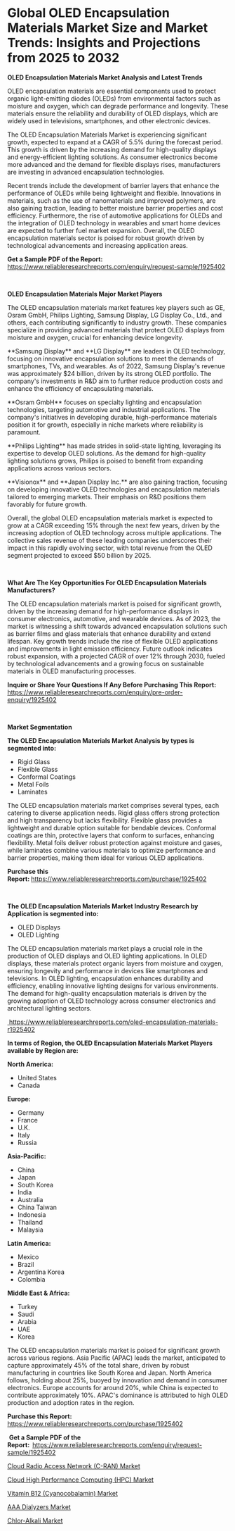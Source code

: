 <p><h1>Global OLED Encapsulation Materials Market Size and Market Trends: Insights and Projections from 2025 to 2032</h1></p><p><strong>OLED Encapsulation Materials Market Analysis and Latest Trends</strong></p>
<p><p>OLED encapsulation materials are essential components used to protect organic light-emitting diodes (OLEDs) from environmental factors such as moisture and oxygen, which can degrade performance and longevity. These materials ensure the reliability and durability of OLED displays, which are widely used in televisions, smartphones, and other electronic devices.</p><p>The OLED Encapsulation Materials Market is experiencing significant growth, expected to expand at a CAGR of 5.5% during the forecast period. This growth is driven by the increasing demand for high-quality displays and energy-efficient lighting solutions. As consumer electronics become more advanced and the demand for flexible displays rises, manufacturers are investing in advanced encapsulation technologies.</p><p>Recent trends include the development of barrier layers that enhance the performance of OLEDs while being lightweight and flexible. Innovations in materials, such as the use of nanomaterials and improved polymers, are also gaining traction, leading to better moisture barrier properties and cost efficiency. Furthermore, the rise of automotive applications for OLEDs and the integration of OLED technology in wearables and smart home devices are expected to further fuel market expansion. Overall, the OLED encapsulation materials sector is poised for robust growth driven by technological advancements and increasing application areas.</p></p>
<p><strong>Get a Sample PDF of the Report:&nbsp;</strong> <a href="https://www.reliableresearchreports.com/enquiry/request-sample/1925402?utm_campaign=32&utm_medium=2&utm_source=Github&utm_content=ia&utm_term=28032025&utm_id=oled-encapsulation-materials">https://www.reliableresearchreports.com/enquiry/request-sample/1925402</a></p>
<p>&nbsp;</p>
<p><strong>OLED Encapsulation Materials Major Market Players</strong></p>
<p><p>The OLED encapsulation materials market features key players such as GE, Osram GmbH, Philips Lighting, Samsung Display, LG Display Co., Ltd., and others, each contributing significantly to industry growth. These companies specialize in providing advanced materials that protect OLED displays from moisture and oxygen, crucial for enhancing device longevity.</p><p>**Samsung Display** and **LG Display** are leaders in OLED technology, focusing on innovative encapsulation solutions to meet the demands of smartphones, TVs, and wearables. As of 2022, Samsung Display's revenue was approximately $24 billion, driven by its strong OLED portfolio. The company's investments in R&D aim to further reduce production costs and enhance the efficiency of encapsulating materials.</p><p>**Osram GmbH** focuses on specialty lighting and encapsulation technologies, targeting automotive and industrial applications. The company's initiatives in developing durable, high-performance materials position it for growth, especially in niche markets where reliability is paramount.</p><p>**Philips Lighting** has made strides in solid-state lighting, leveraging its expertise to develop OLED solutions. As the demand for high-quality lighting solutions grows, Philips is poised to benefit from expanding applications across various sectors.</p><p>**Visionox** and **Japan Display Inc.** are also gaining traction, focusing on developing innovative OLED technologies and encapsulation materials tailored to emerging markets. Their emphasis on R&D positions them favorably for future growth.</p><p>Overall, the global OLED encapsulation materials market is expected to grow at a CAGR exceeding 15% through the next few years, driven by the increasing adoption of OLED technology across multiple applications. The collective sales revenue of these leading companies underscores their impact in this rapidly evolving sector, with total revenue from the OLED segment projected to exceed $50 billion by 2025.</p></p>
<p>&nbsp;</p>
<p><strong>What Are The Key Opportunities For OLED Encapsulation Materials Manufacturers?</strong></p>
<p><p>The OLED encapsulation materials market is poised for significant growth, driven by the increasing demand for high-performance displays in consumer electronics, automotive, and wearable devices. As of 2023, the market is witnessing a shift towards advanced encapsulation solutions such as barrier films and glass materials that enhance durability and extend lifespan. Key growth trends include the rise of flexible OLED applications and improvements in light emission efficiency. Future outlook indicates robust expansion, with a projected CAGR of over 12% through 2030, fueled by technological advancements and a growing focus on sustainable materials in OLED manufacturing processes.</p></p>
<p><strong>Inquire or Share Your Questions If Any Before Purchasing This Report:</strong> <a href="https://www.reliableresearchreports.com/enquiry/pre-order-enquiry/1925402?utm_campaign=32&utm_medium=2&utm_source=Github&utm_content=ia&utm_term=28032025&utm_id=oled-encapsulation-materials">https://www.reliableresearchreports.com/enquiry/pre-order-enquiry/1925402</a></p>
<p>&nbsp;</p>
<p><strong>Market Segmentation</strong></p>
<p><strong>The OLED Encapsulation Materials Market Analysis by types is segmented into:</strong></p>
<p><ul><li>Rigid Glass</li><li>Flexible Glass</li><li>Conformal Coatings</li><li>Metal Foils</li><li>Laminates</li></ul></p>
<p><p>The OLED encapsulation materials market comprises several types, each catering to diverse application needs. Rigid glass offers strong protection and high transparency but lacks flexibility. Flexible glass provides a lightweight and durable option suitable for bendable devices. Conformal coatings are thin, protective layers that conform to surfaces, enhancing flexibility. Metal foils deliver robust protection against moisture and gases, while laminates combine various materials to optimize performance and barrier properties, making them ideal for various OLED applications.</p></p>
<p><strong>Purchase this Report:&nbsp;</strong><a href="https://www.reliableresearchreports.com/purchase/1925402?utm_campaign=32&utm_medium=2&utm_source=Github&utm_content=ia&utm_term=28032025&utm_id=oled-encapsulation-materials">https://www.reliableresearchreports.com/purchase/1925402</a></p>
<p>&nbsp;</p>
<p><strong>The OLED Encapsulation Materials Market Industry Research by Application is segmented into:</strong></p>
<p><ul><li>OLED Displays</li><li>OLED Lighting</li></ul></p>
<p><p>The OLED encapsulation materials market plays a crucial role in the production of OLED displays and OLED lighting applications. In OLED displays, these materials protect organic layers from moisture and oxygen, ensuring longevity and performance in devices like smartphones and televisions. In OLED lighting, encapsulation enhances durability and efficiency, enabling innovative lighting designs for various environments. The demand for high-quality encapsulation materials is driven by the growing adoption of OLED technology across consumer electronics and architectural lighting sectors.</p></p>
<p><a href="https://www.reliableresearchreports.com/oled-encapsulation-materials-r1925402?utm_campaign=32&utm_medium=2&utm_source=Github&utm_content=ia&utm_term=28032025&utm_id=oled-encapsulation-materials">&nbsp;https://www.reliableresearchreports.com/oled-encapsulation-materials-r1925402</a></p>
<p><strong>In terms of Region, the OLED Encapsulation Materials Market Players available by Region are:</strong></p>
<p>
    <p> <strong> North America: </strong>
        <ul>
            <li>United States</li>
            <li>Canada</li>
        </ul>
        </p> 
    <p> <strong> Europe: </strong>
        <ul>
            <li>Germany</li>
            <li>France</li>
            <li>U.K.</li>
            <li>Italy</li>
            <li>Russia</li>
        </ul>
        </p> 
    <p> <strong> Asia-Pacific: </strong>
        <ul>
            <li>China</li>
            <li>Japan</li>
            <li>South Korea</li>
            <li>India</li>
            <li>Australia</li>
            <li>China Taiwan</li>
            <li>Indonesia</li>
            <li>Thailand</li>
            <li>Malaysia</li>
        </ul>
        </p> 
    <p> <strong> Latin America: </strong>
        <ul>
            <li>Mexico</li>
            <li>Brazil</li>
            <li>Argentina Korea</li>
            <li>Colombia</li>
        </ul>
        </p> 
    <p> <strong> Middle East & Africa: </strong>
        <ul>
            <li>Turkey</li>
            <li>Saudi</li>
            <li>Arabia</li>
            <li>UAE</li>
            <li>Korea</li>
        </ul>
    </p>
    </p>
<p><p>The OLED encapsulation materials market is poised for significant growth across various regions. Asia Pacific (APAC) leads the market, anticipated to capture approximately 45% of the total share, driven by robust manufacturing in countries like South Korea and Japan. North America follows, holding about 25%, buoyed by innovation and demand in consumer electronics. Europe accounts for around 20%, while China is expected to contribute approximately 10%. APAC's dominance is attributed to high OLED production and adoption rates in the region.</p></p>
<p><strong>Purchase this Report: </strong><a href="https://www.reliableresearchreports.com/purchase/1925402?utm_campaign=32&utm_medium=2&utm_source=Github&utm_content=ia&utm_term=28032025&utm_id=oled-encapsulation-materials">https://www.reliableresearchreports.com/purchase/1925402</a></p>
<p>&nbsp;<strong>Get a Sample PDF of the Report:&nbsp;&nbsp;</strong><a href="https://www.reliableresearchreports.com/enquiry/request-sample/1925402?utm_campaign=32&utm_medium=2&utm_source=Github&utm_content=ia&utm_term=28032025&utm_id=oled-encapsulation-materials">https://www.reliableresearchreports.com/enquiry/request-sample/1925402</a></p>
<p><strong></strong></p>
<p><p><a href="https://github.com/klenaestien23/Market-Research-Report-List-1/blob/main/cloud-radio-access-network-c-ran-market.md?utm_campaign=32&utm_medium=2&utm_source=Github&utm_content=ia&utm_term=28032025&utm_id=oled-encapsulation-materials">Cloud Radio Access Network (C-RAN) Market</a></p><p><a href="https://github.com/ishikodehira/Market-Research-Report-List-1/blob/main/cloud-high-performance-computing-hpc-market.md?utm_campaign=32&utm_medium=2&utm_source=Github&utm_content=ia&utm_term=28032025&utm_id=oled-encapsulation-materials">Cloud High Performance Computing (HPC) Market</a></p><p><a href="https://github.com/rocicbenton/Market-Research-Report-List-1/blob/main/vitamin-b12-cyanocobalamin-market.md?utm_campaign=32&utm_medium=2&utm_source=Github&utm_content=ia&utm_term=28032025&utm_id=oled-encapsulation-materials">Vitamin B12 (Cyanocobalamin) Market</a></p><p><a href="https://github.com/filinjaic7/Market-Research-Report-List-1/blob/main/aaa-dialyzers-market.md?utm_campaign=32&utm_medium=2&utm_source=Github&utm_content=ia&utm_term=28032025&utm_id=oled-encapsulation-materials">AAA Dialyzers Market</a></p><p><a href="https://github.com/tahjaylestro/Market-Research-Report-List-1/blob/main/chlor-alkali-market.md?utm_campaign=32&utm_medium=2&utm_source=Github&utm_content=ia&utm_term=28032025&utm_id=oled-encapsulation-materials">Chlor-Alkali Market</a></p></p>
